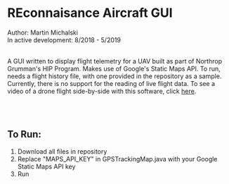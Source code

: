 # REconnaisance Aircraft GUI
Author: Martin Michalski<br/>
In active development: 8/2018 - 5/2019<br/><br/>

A GUI written to display flight telemetry for a UAV built as part of Northrop Grumman's HIP Program. Makes use of Google's Static Maps API.
To run, needs a flight history file, with one provided in the repository as a sample. Currently, there is no support for 
the reading of live flight data. To see a video of a drone flight side-by-side with this software, click 
[here](https://www.youtube.com/watch?v=ujrxqKpUfvo&t=128s).

<br/><br/><h2>To Run:</h2>
1. Download all files in repository <br/>
2. Replace "MAPS_API_KEY" in GPSTrackingMap.java with your Google Static Maps API key <br/>
3. Run
